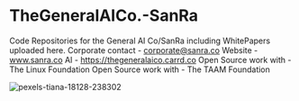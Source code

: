 # TheGeneralAICo.-SanRa
Code Repositories for the General AI Co/SanRa including WhitePapers uploaded here. 
Corporate contact - corporate@sanra.co
Website - www.sanra.co
AI - https://thegeneralaico.carrd.co
Open Source work with - The Linux Foundation 
Open Source work with - The TAAM Foundation

![pexels-tiana-18128-238302](https://github.com/Ibrahim-Mukherjee/TheGeneralAICo.-SanRa/assets/35773504/5ca25e80-f7b3-4e18-8e0c-0a4e72aea3c3)

